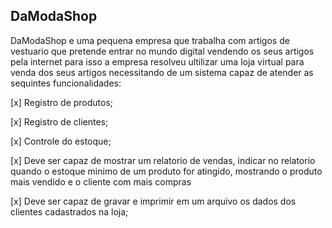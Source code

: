 ## DaModaShop

DaModaShop e uma pequena empresa que trabalha com artigos de vestuario que pretende entrar no mundo digital vendendo os seus artigos pela internet para isso a empresa resolveu ultilizar uma loja virtual para venda dos seus artigos necessitando de um sistema capaz de atender as sequintes funcionalidades:

[x] Registro de produtos;

[x] Registro de clientes;

[x] Controle do estoque;

[x] Deve ser capaz de mostrar um relatorio de vendas, indicar no relatorio quando o estoque minimo de um produto for atingido, mostrando o produto mais vendido e o cliente com mais compras

[x] Deve ser capaz de gravar e imprimir em um arquivo os dados dos clientes cadastrados na loja;
